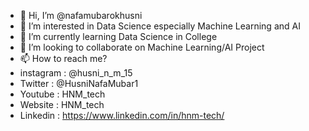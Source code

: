 - 👋 Hi, I’m @nafamubarokhusni
- 👀 I’m interested in Data Science especially Machine Learning and AI
- 🌱 I’m currently learning Data Science in College
- 💞️ I’m looking to collaborate on Machine Learning/AI Project
- 📫 How to reach me?
- instagram : @husni_n_m_15
- Twitter   : @HusniNafaMubar1
- Youtube   : HNM_tech
- Website   : HNM_tech
- Linkedin  : https://www.linkedin.com/in/hnm-tech/
<!---
nafamubarokhusni/nafamubarokhusni is a ✨ special ✨ repository because its `README.md` (this file) appears on your GitHub profile.
You can click the Preview link to take a look at your changes.
--->
